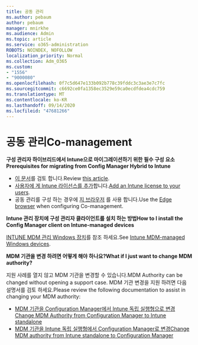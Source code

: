 ```yaml
---
title: 공동 관리
ms.author: pebaum
author: pebaum
manager: mnirkhe
ms.audience: Admin
ms.topic: article
ms.service: o365-administration
ROBOTS: NOINDEX, NOFOLLOW
localization_priority: Normal
ms.collection: Adm_O365
ms.custom:
- "1556"
- "9000080"
ms.openlocfilehash: 0f7c5d647e133b092b778c39fddc3c3ae3e7c7fc
ms.sourcegitcommit: c6692ce0fa1358ec3529e59ca0ecdfdea4cdc759
ms.translationtype: MT
ms.contentlocale: ko-KR
ms.lasthandoff: 09/14/2020
ms.locfileid: "47681266"
---
```

# <a name="co-management"></a><span data-ttu-id="ce263-102">공동 관리</span><span class="sxs-lookup"><span data-stu-id="ce263-102">Co-management</span></span>

<span data-ttu-id="ce263-103">**구성 관리자 하이브리드에서 Intune으로 마이그레이션하기 위한 필수 구성 요소**</span><span class="sxs-lookup"><span data-stu-id="ce263-103">**Prerequisites for migrating from Config Manager Hybrid to Intune**</span></span>

- <span data-ttu-id="ce263-104">[이 문서](https://docs.microsoft.com/configmgr/mdm/deploy-use/migrate-hybridmdm-to-intunesa)를 검토 합니다.</span><span class="sxs-lookup"><span data-stu-id="ce263-104">Review [this article](https://docs.microsoft.com/configmgr/mdm/deploy-use/migrate-hybridmdm-to-intunesa).</span></span>
- <span data-ttu-id="ce263-105">[사용자에 게 Intune 라이선스를 추가](https://docs.microsoft.com/intune/licenses-assign)합니다.</span><span class="sxs-lookup"><span data-stu-id="ce263-105">[Add an Intune license to your users](https://docs.microsoft.com/intune/licenses-assign).</span></span>
- <span data-ttu-id="ce263-106">공동 관리를 구성 하는 경우에 [지 브라우저](https://www.microsoft.com/windows/microsoft-edge) 를 사용 합니다.</span><span class="sxs-lookup"><span data-stu-id="ce263-106">Use the [Edge browser](https://www.microsoft.com/windows/microsoft-edge) when configuring Co-management.</span></span>

<span data-ttu-id="ce263-107">**Intune 관리 장치에 구성 관리자 클라이언트를 설치 하는 방법**</span><span class="sxs-lookup"><span data-stu-id="ce263-107">**How to I install the Config Manager client on Intune-managed devices**</span></span>

<span data-ttu-id="ce263-108">[INTUNE MDM 관리 Windows 장치](https://docs.microsoft.com/configmgr/core/clients/deploy/deploy-clients-to-windows-computers#bkmk_mdm)를 참조 하세요.</span><span class="sxs-lookup"><span data-stu-id="ce263-108">See [Intune MDM-managed Windows devices](https://docs.microsoft.com/configmgr/core/clients/deploy/deploy-clients-to-windows-computers#bkmk_mdm).</span></span>

<span data-ttu-id="ce263-109">**MDM 기관을 변경 하려면 어떻게 해야 하나요?**</span><span class="sxs-lookup"><span data-stu-id="ce263-109">**What if I just want to change MDM authority?**</span></span>

<span data-ttu-id="ce263-110">지원 사례를 열지 않고 MDM 기관을 변경할 수 있습니다.</span><span class="sxs-lookup"><span data-stu-id="ce263-110">MDM Authority can be changed without opening a support case.</span></span> <span data-ttu-id="ce263-111">MDM 기관 변경을 지원 하려면 다음 설명서를 검토 하세요.</span><span class="sxs-lookup"><span data-stu-id="ce263-111">Please review the following documentation to assist in changing your MDM authority:</span></span>

- [<span data-ttu-id="ce263-112">MDM 기관을 Configuration Manager에서 Intune 독립 실행형으로 변경</span><span class="sxs-lookup"><span data-stu-id="ce263-112">Change MDM Authority from Configuration Manager to Intune standalone</span></span>](https://docs.microsoft.com/configmgr/mdm/deploy-use/migrate-change-mdm-authority)
- [<span data-ttu-id="ce263-113">MDM 기관을 Intune 독립 실행형에서 Configuration Manager로 변경</span><span class="sxs-lookup"><span data-stu-id="ce263-113">Change MDM authority from Intune standalone to Configuration Manager</span></span>](https://docs.microsoft.com/configmgr/mdm/deploy-use/change-mdm-authority)
